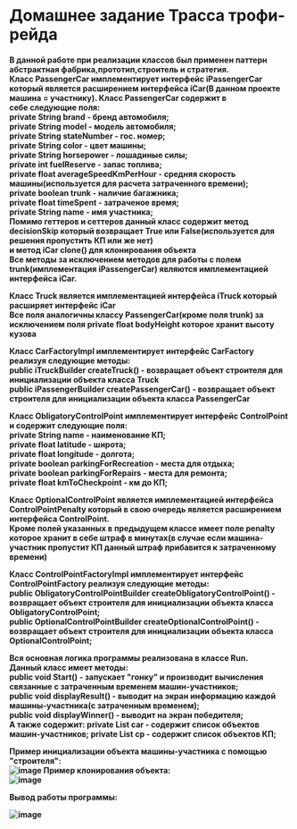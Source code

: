 <h1>Домашнее задание Трасса трофи-рейда</h1>

<h4>В данной работе при реализации классов был применен паттерн абстрактная фабрика,прототип,строитель и стратегия.
<br>
Класс PassengerCar имплементирует интерфейс iPassengerCar который является расширением интерфейса iCar(В  данном проекте машина = участнику). Класс PassengerCar содержит в
<br> себе следующие поля:
<br>
private String brand - бренд автомобиля;<br>
private String model - модель автомобиля;<br>
private String stateNumber - гос. номер;<br>
private String color - цвет машины;<br>
private String horsepower - лошадиные силы;<br>
private int fuelReserve - запас топлива;<br>
private float averageSpeedKmPerHour - средняя скорость машины(используется для расчета затраченного времени);<br>
private boolean trunk - наличие багажника;<br>
private float timeSpent - затраченое время;<br>
private String name - имя участника;<br>
Помимо геттеров и сеттеров данный класс содержит метод decisionSkip который возвращает True или False(используется  для решения пропустить КП или же нет)<br> и метод iCar clone() для клонирования объекта<br>
Все методы за исключением методов для работы с полем trunk(имплементация iPassengerCar) являются имплементацией интерфейса iCar.<br>

Класс Truck является имплементацией интерфейса iTruck который расширяет интерфейс iCar<br>
Все поля аналогичны классу PassengerCar(кроме поля trunk) за исключением поля private float bodyHeight которое хранит высоту кузова<br>

Класс CarFactoryImpl имплементирует интерфейс CarFactory реализуя следующие методы:<br>
public iTruckBuilder createTruck() - возвращает объект строителя для инициализации объекта класса Truck<br>
public iPassengerBuilder createPassengerCar() - возвращает объект строителя для инициализации объекта класса PassengerCar<br>

Класс ObligatoryControlPoint имплементирует интерфейс ControlPoint и содержит следующие поля:<br>
private String name - наименование КП;<br>
private float   latitude - широта;<br>
private float longitude - долгота;<br>
private boolean parkingForRecreation - места для отдыха;<br>
private boolean parkingForRepairs - места для ремонта;<br>
private float kmToCheckpoint - км до КП;<br>

Класс OptionalControlPoint является имплементацией интерфейса ControlPointPenalty который в свою очередь является расширением интерфейса ControlPoint.<br> Кроме полей указанных в предыдущем классе имеет поле penalty которое хранит в себе штраф в минутах(в случае если машина-участник пропустит КП данный штраф прибавится к затраченному времени)<br>

Класс ControlPointFactoryImpl  имплементирует интерфейс ControlPointFactory реализуя следующие методы:<br>
public ObligatoryControlPointBuilder createObligatoryControlPoint() - возвращает объект строителя для инициализации объекта класса ObligatoryControlPoint;<br>
public OptionalControlPointBuilder createOptionalControlPoint() - возвращает объект строителя для инициализации объекта класса OptionalControlPoint;<br>

Вся основная логика программы реализована в классе Run.<br>
Данный класс имеет методы:<br>
public void Start() - запускает "гонку" и производит вычисления связанные с затраченным временем машин-участников;<br>
public void displayResult() - выводит на экран информацию каждой машины-участника(с затраченным временем);<br>
public void displayWinner() - выводит на экран победителя;<br>
А также содержит:
private List<iCar> car - содержит список объектов машин-участников;
private List<ControlPoint> cp - содержит список объектов КП;

Пример инициализации объекта  машины-участника с помощью "строителя":<br>
![image](https://github.com/user-attachments/assets/8f7228d5-fc8e-43b0-b835-5b6aa776af30)
Пример клонирования объекта:<br>
![image](https://github.com/user-attachments/assets/1fddc0e9-79c4-40bf-8956-75c6c964ff41)

Вывод работы программы:

![image](https://github.com/user-attachments/assets/7cfe161f-7449-4b25-a161-d0275595642f)


<h4>



